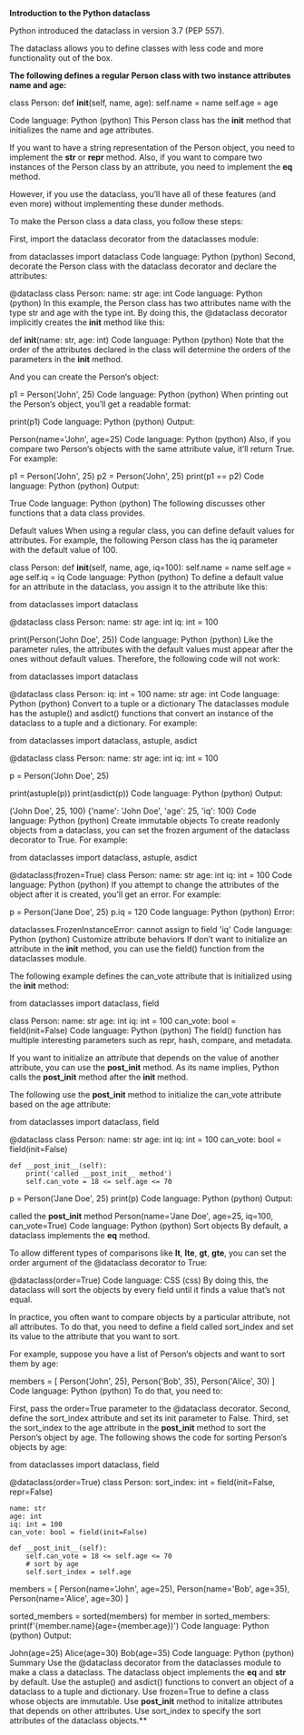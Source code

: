 **Introduction to the Python dataclass**

Python introduced the dataclass in version 3.7 (PEP 557). 

The dataclass allows you to define classes with less code and more functionality out of the box.

**The following defines a regular Person class with two instance attributes name and age:**

class Person:
    def __init__(self, name, age):
        self.name = name
        self.age = age
        
Code language: Python (python)
This Person class has the __init__ method that initializes the name and age attributes.

If you want to have a string representation of the Person object, you need to implement the __str__ or __repr__ method. Also, if you want to compare two instances of the Person class by an attribute, you need to implement the __eq__ method.

However, if you use the dataclass, you’ll have all of these features (and even more) without implementing these dunder methods.

To make the Person class a data class, you follow these steps:

First, import the dataclass decorator from the dataclasses module:

from dataclasses import dataclass
Code language: Python (python)
Second, decorate the Person class with the dataclass decorator and declare the attributes:

@dataclass
class Person:
    name: str
    age: int
Code language: Python (python)
In this example, the Person class has two attributes name with the type str and age with the type int. By doing this, the @dataclass decorator implicitly creates the __init__ method like this:

def __init__(name: str, age: int)
Code language: Python (python)
Note that the order of the attributes declared in the class will determine the orders of the parameters in the __init__ method.

And you can create the Person‘s object:

p1 = Person('John', 25)
Code language: Python (python)
When printing out the Person‘s object, you’ll get a readable format:

print(p1)
Code language: Python (python)
Output:

Person(name='John', age=25)
Code language: Python (python)
Also, if you compare two Person‘s objects with the same attribute value, it’ll return True. For example:

p1 = Person('John', 25)
p2 = Person('John', 25)
print(p1 == p2)
Code language: Python (python)
Output:

True
Code language: Python (python)
The following discusses other functions that a data class provides.

Default values
When using a regular class, you can define default values for attributes. For example, the following Person class has the iq parameter with the default value of 100.

class Person:
    def __init__(self, name, age, iq=100):
        self.name = name
        self.age = age
        self.iq = iq
Code language: Python (python)
To define a default value for an attribute in the dataclass, you assign it to the attribute like this:

from dataclasses import dataclass


@dataclass
class Person:
    name: str
    age: int
    iq: int = 100


print(Person('John Doe', 25))
Code language: Python (python)
Like the parameter rules, the attributes with the default values must appear after the ones without default values. Therefore, the following code will not work:

from dataclasses import dataclass


@dataclass
class Person:
    iq: int = 100
    name: str
    age: int
Code language: Python (python)
Convert to a tuple or a dictionary
The dataclasses module has the astuple() and asdict() functions that convert an instance of the dataclass to a tuple and a dictionary. For example:

from dataclasses import dataclass, astuple, asdict


@dataclass
class Person:
    name: str
    age: int
    iq: int = 100


p = Person('John Doe', 25)

print(astuple(p))
print(asdict(p))
Code language: Python (python)
Output:

('John Doe', 25, 100)
{'name': 'John Doe', 'age': 25, 'iq': 100}
Code language: Python (python)
Create immutable objects
To create readonly objects from a dataclass, you can set the frozen argument of the dataclass decorator to True. For example:

from dataclasses import dataclass, astuple, asdict


@dataclass(frozen=True)
class Person:
    name: str
    age: int
    iq: int = 100
Code language: Python (python)
If you attempt to change the attributes of the object after it is created, you’ll get an error. For example:

p = Person('Jane Doe', 25)
p.iq = 120
Code language: Python (python)
Error:

dataclasses.FrozenInstanceError: cannot assign to field 'iq'
Code language: Python (python)
Customize attribute behaviors
If don’t want to initialize an attribute in the __init__ method, you can use the field() function from the dataclasses module.

The following example defines the can_vote attribute that is initialized using the __init__ method:

from dataclasses import dataclass, field


class Person:
    name: str
    age: int
    iq: int = 100
    can_vote: bool = field(init=False)
Code language: Python (python)
The field() function has multiple interesting parameters such as repr, hash, compare, and metadata.

If you want to initialize an attribute that depends on the value of another attribute, you can use the __post_init__ method. As its name implies, Python calls the __post_init__ method after the __init__ method.

The following use the __post_init__ method to initialize the can_vote attribute based on the age attribute:

from dataclasses import dataclass, field


@dataclass
class Person:
    name: str
    age: int
    iq: int = 100
    can_vote: bool = field(init=False)

    def __post_init__(self):
        print('called __post_init__ method')
        self.can_vote = 18 <= self.age <= 70


p = Person('Jane Doe', 25)
print(p)
Code language: Python (python)
Output:

called the __post_init__ method
Person(name='Jane Doe', age=25, iq=100, can_vote=True)
Code language: Python (python)
Sort objects
By default, a dataclass implements the __eq__ method.

To allow different types of comparisons like __lt__, __lte__, __gt__, __gte__, you can set the order argument of the @dataclass decorator to True:

@dataclass(order=True)
Code language: CSS (css)
By doing this, the dataclass will sort the objects by every field until it finds a value that’s not equal.

In practice, you often want to compare objects by a particular attribute, not all attributes. To do that, you need to define a field called sort_index and set its value to the attribute that you want to sort.

For example, suppose you have a list of Person‘s objects and want to sort them by age:

members = [
    Person('John', 25),
    Person('Bob', 35),
    Person('Alice', 30)
]
Code language: Python (python)
To do that, you need to:

First, pass the order=True parameter to the @dataclass decorator.
Second, define the sort_index attribute and set its init parameter to False.
Third, set the sort_index to the age attribute in the __post_init__ method to sort the Person‘s object by age.
The following shows the code for sorting Person‘s objects by age:

from dataclasses import dataclass, field


@dataclass(order=True)
class Person:
    sort_index: int = field(init=False, repr=False)

    name: str
    age: int
    iq: int = 100
    can_vote: bool = field(init=False)

    def __post_init__(self):
        self.can_vote = 18 <= self.age <= 70
        # sort by age
        self.sort_index = self.age


members = [
    Person(name='John', age=25),
    Person(name='Bob', age=35),
    Person(name='Alice', age=30)
]

sorted_members = sorted(members)
for member in sorted_members:
    print(f'{member.name}(age={member.age})')
Code language: Python (python)
Output:

John(age=25)
Alice(age=30)
Bob(age=35)
Code language: Python (python)
Summary
Use the @dataclass decorator from the dataclasses module to make a class a dataclass. The dataclass object implements the __eq__ and __str__ by default.
Use the astuple() and asdict() functions to convert an object of a dataclass to a tuple and dictionary.
Use frozen=True to define a class whose objects are immutable.
Use __post_init__ method to initalize attributes that depends on other attributes.
Use sort_index to specify the sort attributes of the dataclass objects.**
